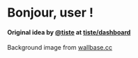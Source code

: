 # Bonjour, user !

#### Original idea by [@tiste](https://github.com/tiste) at [tiste/dashboard](https://github.com/tiste/dashboard)

Background image from [wallbase.cc](http://wallbase.cc)
